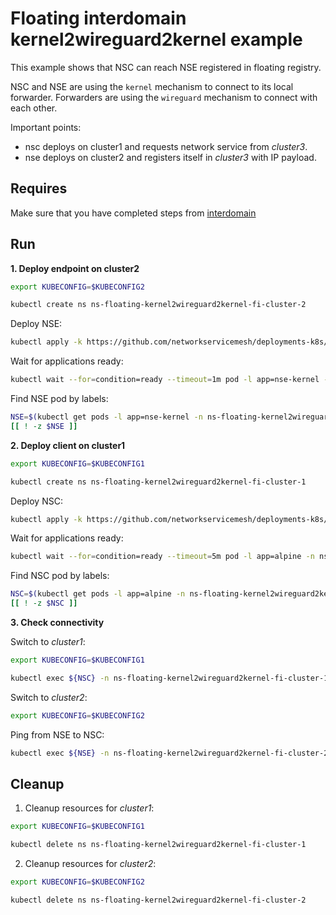 # Floating interdomain kernel2wireguard2kernel example

This example shows that NSC can reach NSE registered in floating registry.

NSC and NSE are using the `kernel` mechanism to connect to its local forwarder.
Forwarders are using the `wireguard` mechanism to connect with each other.


Important points:
- nsc deploys on cluster1 and requests network service from *cluster3*.
- nse deploys on cluster2 and registers itself in *cluster3* with IP payload.


## Requires

Make sure that you have completed steps from [interdomain](../../)

## Run

**1. Deploy endpoint on cluster2**

```bash
export KUBECONFIG=$KUBECONFIG2
```

```bash
kubectl create ns ns-floating-kernel2wireguard2kernel-fi-cluster-2
```

Deploy NSE:
```bash
kubectl apply -k https://github.com/networkservicemesh/deployments-k8s/examples/floating_interdomain/usecases/FloatingKernel2Wireguard2Kernel/cluster2?ref=88fa4d08aca35783d6aab60f1bf0233d2d01130a
```

Wait for applications ready:
```bash
kubectl wait --for=condition=ready --timeout=1m pod -l app=nse-kernel -n ns-floating-kernel2wireguard2kernel-fi-cluster-2
```

Find NSE pod by labels:
```bash
NSE=$(kubectl get pods -l app=nse-kernel -n ns-floating-kernel2wireguard2kernel-fi-cluster-2 --template '{{range .items}}{{.metadata.name}}{{"\n"}}{{end}}')
[[ ! -z $NSE ]]
```

**2. Deploy client on cluster1**

```bash
export KUBECONFIG=$KUBECONFIG1
```

```bash
kubectl create ns ns-floating-kernel2wireguard2kernel-fi-cluster-1
```

Deploy NSC:
```bash
kubectl apply -k https://github.com/networkservicemesh/deployments-k8s/examples/floating_interdomain/usecases/FloatingKernel2Wireguard2Kernel/cluster1?ref=88fa4d08aca35783d6aab60f1bf0233d2d01130a
```

Wait for applications ready:
```bash
kubectl wait --for=condition=ready --timeout=5m pod -l app=alpine -n ns-floating-kernel2wireguard2kernel-fi-cluster-1
```


Find NSC pod by labels:
```bash
NSC=$(kubectl get pods -l app=alpine -n ns-floating-kernel2wireguard2kernel-fi-cluster-1 --template '{{range .items}}{{.metadata.name}}{{"\n"}}{{end}}')
[[ ! -z $NSC ]]
```

**3. Check connectivity**

Switch to *cluster1*:

```bash
export KUBECONFIG=$KUBECONFIG1
```

```bash
kubectl exec ${NSC} -n ns-floating-kernel2wireguard2kernel-fi-cluster-1 -- ping -c 4 172.16.1.2
```

Switch to *cluster2*:

```bash
export KUBECONFIG=$KUBECONFIG2
```

Ping from NSE to NSC:
```bash
kubectl exec ${NSE} -n ns-floating-kernel2wireguard2kernel-fi-cluster-2 -- ping -c 4 172.16.1.3
```

## Cleanup

1. Cleanup resources for *cluster1*:
```bash
export KUBECONFIG=$KUBECONFIG1
```
```bash
kubectl delete ns ns-floating-kernel2wireguard2kernel-fi-cluster-1
```

2. Cleanup resources for *cluster2*:
```bash
export KUBECONFIG=$KUBECONFIG2
```
```bash
kubectl delete ns ns-floating-kernel2wireguard2kernel-fi-cluster-2
```
